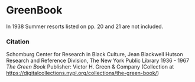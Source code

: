 # GreenBook

In 1938 Summer resorts listed  on pp. 20 and 21 are not included.

### Citation

Schomburg Center for Research in Black Culture, Jean Blackwell Hutson Research and Reference Division, The New York Public Library 1936 - 1967 _The Green Book_ Publisher: Victor H. Green & Company (Collection at https://digitalcollections.nypl.org/collections/the-green-book/)
